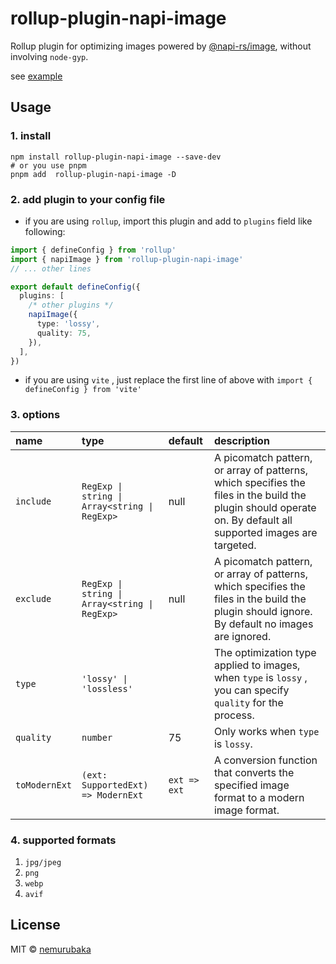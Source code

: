 # rollup-plugin-napi-image

Rollup plugin for optimizing images powered by [@napi-rs/image](https://github.com/Brooooooklyn/Image), without involving `node-gyp`.

see [example](./playground/)

## Usage

### 1. install

```shell
npm install rollup-plugin-napi-image --save-dev
# or you use pnpm
pnpm add  rollup-plugin-napi-image -D
```

### 2. add plugin to your config file

- if you are using `rollup`, import this plugin and add to `plugins` field like following:

```typescript
import { defineConfig } from 'rollup'
import { napiImage } from 'rollup-plugin-napi-image'
// ... other lines

export default defineConfig({
  plugins: [
    /* other plugins */
    napiImage({
      type: 'lossy',
      quality: 75,
    }),
  ],
})
```

- if you are using `vite` , just replace the first line of above with `import { defineConfig } from 'vite'`

### 3. options

| name      | type                                          | default | description                                                                                                                                                   |
| :-------- | :-------------------------------------------- | :------ | :------------------------------------------------------------------------------------------------------------------------------------------------------------ |
| `include` | `RegExp \| string \| Array<string \| RegExp>` | null    | A picomatch pattern, or array of patterns, which specifies the files in the build the plugin should operate on. By default all supported images are targeted. |
| `exclude` | `RegExp \| string \| Array<string \| RegExp>` | null    | A picomatch pattern, or array of patterns, which specifies the files in the build the plugin should ignore. By default no images are ignored.                 |
| `type`    | `'lossy' \| 'lossless'`                       |         | The optimization type applied to images, when `type` is `lossy` , you can specify `quality` for the process.                                                  |
| `quality` | `number`                                      | 75      | Only works when `type` is `lossy`.                                                                                                                            |
| `toModernExt` | `(ext: SupportedExt) => ModernExt` | `ext => ext` | A conversion function that converts the specified image format to a modern image format. |

### 4. supported formats

1. `jpg/jpeg`
2. `png`
3. `webp`
4. `avif`

## License

MIT &copy; [nemurubaka](https://github.com/cijiugechu)
